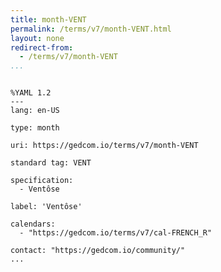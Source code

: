 ```yaml
---
title: month-VENT
permalink: /terms/v7/month-VENT.html
layout: none
redirect-from:
  - /terms/v7/month-VENT
...
```


```

%YAML 1.2
---
lang: en-US

type: month

uri: https://gedcom.io/terms/v7/month-VENT

standard tag: VENT

specification:
  - Ventôse

label: 'Ventôse'

calendars:
  - "https://gedcom.io/terms/v7/cal-FRENCH_R"

contact: "https://gedcom.io/community/"
...

```
